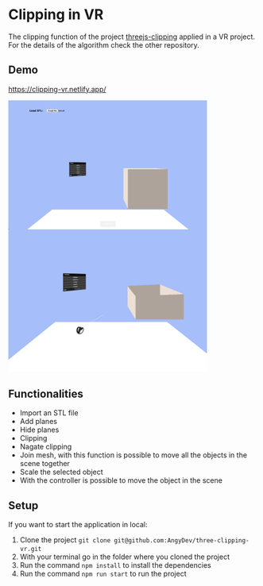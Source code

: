 # Clipping in VR

The clipping function of the project [threejs-clipping](https://github.com/AngyDev/threejs-clipping) applied in a VR project. For the details of the algorithm check the other repository.

## Demo

https://clipping-vr.netlify.app/

<img align="left" src="./img/start.png" width="400"/>
<img src="./img/clipping.png" width="400"/>

## Functionalities

- Import an STL file
- Add planes
- Hide planes
- Clipping
- Nagate clipping
- Join mesh, with this function is possible to move all the objects in the scene together
- Scale the selected object
- With the controller is possible to move the object in the scene

## Setup

If you want to start the application in local:

1. Clone the project `git clone git@github.com:AngyDev/three-clipping-vr.git`
2. With your terminal go in the folder where you cloned the project
3. Run the command `npm install` to install the dependencies
4. Run the command `npm run start` to run the project
